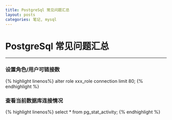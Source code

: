 ```yaml
---
title: PostgreSql 常见问题汇总 
layout: posts
categories: 笔记, mysql
---
```


# PostgreSql 常见问题汇总 

---

### 设置角色/用户可链接数

{% highlight linenos%}
alter role xxx_role connection limit 80;
{% endhighlight %}

### 查看当前数据库连接情况

{% highlight linenos%}
select * from pg_stat_activity;
{% endhighlight %}